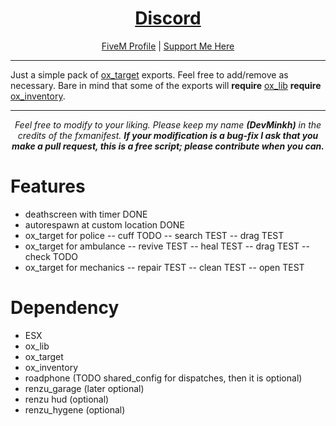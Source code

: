 <h1 align='center'><a href='https://discord.me/nlg'>Discord</a></h1>
<p align='center'><a href='https://forum.cfx.re/u/minkh/activity'>FiveM Profile</a> | <a href='https://www.paypal.com/paypalme/nativeliferp'>Support Me Here</a><br></p>

---

Just a simple pack of <a href='https://github.com/overextended/ox_target'>ox_target</a> exports. Feel free to add/remove as necessary. Bare in mind that some of the exports will <b>require</b> <a href='overextended/ox_lib'>ox_lib</a> <b>require</b> <a href='overextended/ox_inventory'>ox_inventory</a>.

---

<p align='center'><i>Feel free to modify to your liking. Please keep my name <b>(DevMinkh)</b> in the credits of the fxmanifest. <b>If your modification is a bug-fix I ask that you make a pull request, this is a free script; please contribute when you can.</b></i></p>

# Features
- deathscreen with timer DONE
- autorespawn at custom location DONE
- ox_target for police
-- cuff TODO
-- search TEST
-- drag TEST
- ox_target for ambulance
-- revive TEST
-- heal TEST
-- drag TEST
-- check TODO
- ox_target for mechanics
-- repair TEST
-- clean TEST
-- open TEST

# Dependency
- ESX
- ox_lib
- ox_target
- ox_inventory
- roadphone (TODO shared_config for dispatches, then it is optional)
- renzu_garage (later optional)
- renzu hud (optional)
- renzu_hygene (optional)